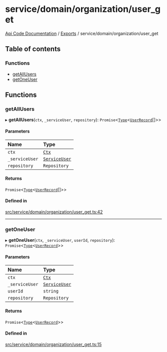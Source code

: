 # service/domain/organization/user\_get
[Api Code Documentation](../README.md) / [Exports](../modules.md) / service/domain/organization/user\_get

## Table of contents

### Functions

- [getAllUsers](service_domain_organization_user_get.md#getallusers)
- [getOneUser](service_domain_organization_user_get.md#getoneuser)

## Functions

### getAllUsers

▸ **getAllUsers**(`ctx`, `_serviceUser`, `repository`): `Promise`\<[`Type`](result.md#type)\<[`UserRecord`](../interfaces/service_domain_organization_user_record.UserRecord.md)[]\>\>

#### Parameters

| Name | Type |
| :------ | :------ |
| `ctx` | [`Ctx`](../interfaces/lib_ctx.Ctx.md) |
| `_serviceUser` | [`ServiceUser`](../interfaces/service_domain_organization_service_user.ServiceUser.md) |
| `repository` | `Repository` |

#### Returns

`Promise`\<[`Type`](result.md#type)\<[`UserRecord`](../interfaces/service_domain_organization_user_record.UserRecord.md)[]\>\>

#### Defined in

[src/service/domain/organization/user_get.ts:42](https://github.com/openkfw/TruBudget/blob/c993c60c/api/src/service/domain/organization/user_get.ts#L42)

___

### getOneUser

▸ **getOneUser**(`ctx`, `_serviceUser`, `userId`, `repository`): `Promise`\<[`Type`](result.md#type)\<[`UserRecord`](../interfaces/service_domain_organization_user_record.UserRecord.md)\>\>

#### Parameters

| Name | Type |
| :------ | :------ |
| `ctx` | [`Ctx`](../interfaces/lib_ctx.Ctx.md) |
| `_serviceUser` | [`ServiceUser`](../interfaces/service_domain_organization_service_user.ServiceUser.md) |
| `userId` | `string` |
| `repository` | `Repository` |

#### Returns

`Promise`\<[`Type`](result.md#type)\<[`UserRecord`](../interfaces/service_domain_organization_user_record.UserRecord.md)\>\>

#### Defined in

[src/service/domain/organization/user_get.ts:15](https://github.com/openkfw/TruBudget/blob/c993c60c/api/src/service/domain/organization/user_get.ts#L15)

